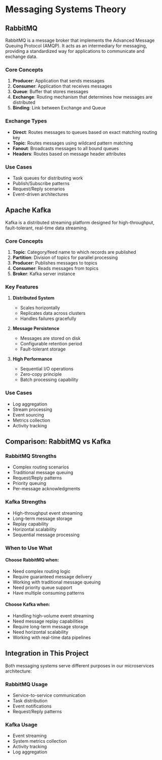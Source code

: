# Messaging Systems Theory

## RabbitMQ

RabbitMQ is a message broker that implements the Advanced Message Queuing Protocol (AMQP). It acts as an intermediary for messaging, providing a standardized way for applications to communicate and exchange data.

### Core Concepts

1. **Producer**: Application that sends messages
2. **Consumer**: Application that receives messages
3. **Queue**: Buffer that stores messages
4. **Exchange**: Routing mechanism that determines how messages are distributed
5. **Binding**: Link between Exchange and Queue

### Exchange Types

- **Direct**: Routes messages to queues based on exact matching routing key
- **Topic**: Routes messages using wildcard pattern matching
- **Fanout**: Broadcasts messages to all bound queues
- **Headers**: Routes based on message header attributes

### Use Cases

- Task queues for distributing work
- Publish/Subscribe patterns
- Request/Reply scenarios
- Event-driven architectures

## Apache Kafka

Kafka is a distributed streaming platform designed for high-throughput, fault-tolerant, real-time data streaming.

### Core Concepts

1. **Topic**: Category/feed name to which records are published
2. **Partition**: Division of topics for parallel processing
3. **Producer**: Publishes messages to topics
4. **Consumer**: Reads messages from topics
5. **Broker**: Kafka server instance

### Key Features

1. **Distributed System**

   - Scales horizontally
   - Replicates data across clusters
   - Handles failures gracefully

2. **Message Persistence**

   - Messages are stored on disk
   - Configurable retention period
   - Fault-tolerant storage

3. **High Performance**

   - Sequential I/O operations
   - Zero-copy principle
   - Batch processing capability

### Use Cases

- Log aggregation
- Stream processing
- Event sourcing
- Metrics collection
- Activity tracking

## Comparison: RabbitMQ vs Kafka

### RabbitMQ Strengths

- Complex routing scenarios
- Traditional message queuing
- Request/Reply patterns
- Priority queuing
- Per-message acknowledgments

### Kafka Strengths

- High-throughput event streaming
- Long-term message storage
- Replay capability
- Horizontal scalability
- Sequential message processing

### When to Use What

#### Choose RabbitMQ when:

- Need complex routing logic
- Require guaranteed message delivery
- Working with traditional message queuing
- Need priority queue support
- Have multiple consuming patterns

#### Choose Kafka when:

- Handling high-volume event streaming
- Need message replay capabilities
- Require long-term message storage
- Need horizontal scalability
- Working with real-time data pipelines

## Integration in This Project

Both messaging systems serve different purposes in our microservices architecture:

### RabbitMQ Usage

- Service-to-service communication
- Task distribution
- Event notifications
- Request/Reply patterns

### Kafka Usage

- Event streaming
- System metrics collection
- Activity tracking
- Log aggregation
